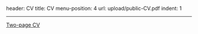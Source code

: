 header: CV
title: CV
menu-position: 4
url: upload/public-CV.pdf
indent: 1

---

[Two-page CV](upload/public-CV.pdf)
